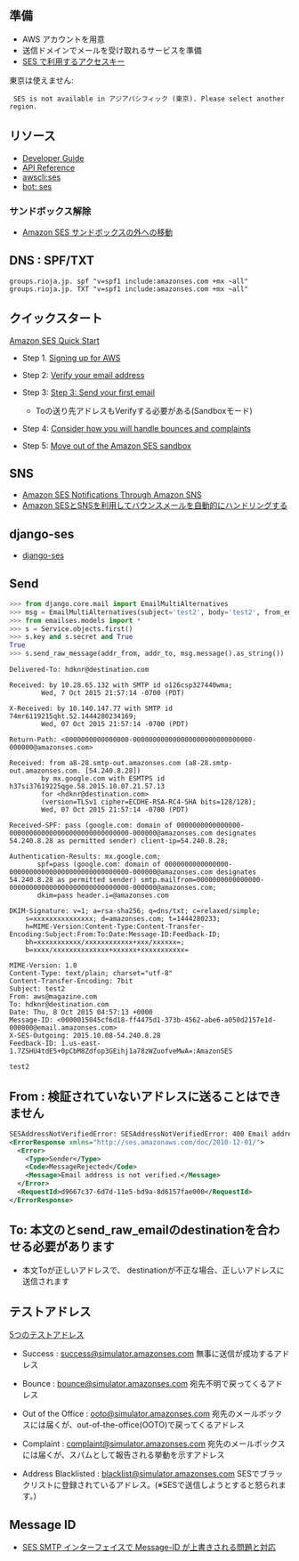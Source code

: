 ## 準備

- AWS アカウントを用意
- 送信ドメインでメールを受け取れるサービスを準備
- [SES で利用するアクセスキー](http://rriifftt.hatenablog.com/entry/2015/03/26/104806)

東京は使えません:

~~~
 SES is not available in アジアパシフィック (東京). Please select another region.
~~~

## リソース

- [Developer Guide](http://docs.aws.amazon.com/ses/latest/DeveloperGuide/Welcome.html)
- [API Reference](http://docs.aws.amazon.com/ses/latest/APIReference/Welcome.html)
- [awscli:ses](http://docs.aws.amazon.com/cli/latest/reference/ses/index.html)
- [bot: ses](http://boto.cloudhackers.com/en/latest/ref/ses.html)

### サンドボックス解除

- [Amazon SES サンドボックスの外への移動](https://docs.aws.amazon.com/ja_jp/ses/latest/DeveloperGuide/request-production-access.html)

## DNS : SPF/TXT

~~~
groups.rioja.jp. spf "v=spf1 include:amazonses.com +mx ~all"
groups.rioja.jp. TXT "v=spf1 include:amazonses.com +mx ~all"
~~~

## クイックスタート

[Amazon SES Quick Start](http://docs.aws.amazon.com/ses/latest/DeveloperGuide/quick-start.html)

- Step 1. [Signing up for AWS](http://docs.aws.amazon.com/ses/latest/DeveloperGuide/sign-up-for-aws.html)
- Step 2: [Verify your email address](http://docs.aws.amazon.com/ses/latest/DeveloperGuide/verify-email-addresses.html)
- Step 3: [Step 3: Send your first email](http://docs.aws.amazon.com/ses/latest/DeveloperGuide/getting-started-send-from-console.html)

  - Toの送り先アドレスもVerifyする必要がある(Sandboxモード)

- Step 4: [Consider how you will handle bounces and complaints](http://docs.aws.amazon.com/ses/latest/DeveloperGuide/best-practices-bounces-complaints.html)

- Step 5: [Move out of the Amazon SES sandbox](http://docs.aws.amazon.com/ses/latest/DeveloperGuide/request-production-access.html)


## SNS

- [Amazon SES Notifications Through Amazon SNS](
http://docs.aws.amazon.com/ses/latest/DeveloperGuide/notifications-via-sns.html)
- [Amazon SESとSNSを利用してバウンスメールを自動的にハンドリングする](http://blog.shibayu36.org/entry/2015/08/27/101815)


## django-ses

- [django-ses](https://github.com/django-ses/django-ses)




## Send

~~~py
>>> from django.core.mail import EmailMultiAlternatives
>>> msg = EmailMultiAlternatives(subject='test2', body='test2', from_email=addr_from, to=[addr_to])
>>> from emailses.models import *
>>> s = Service.objects.first()
>>> s.key and s.secret and True
True
>>> s.send_raw_message(addr_from, addr_to, msg.message().as_string())
~~~

~~~
Delivered-To: hdknr@destination.com

Received: by 10.28.65.132 with SMTP id o126csp327440wma;
        Wed, 7 Oct 2015 21:57:14 -0700 (PDT)

X-Received: by 10.140.147.77 with SMTP id 74mr6119215qht.52.1444280234169;
        Wed, 07 Oct 2015 21:57:14 -0700 (PDT)

Return-Path: <0000000000000000-000000000000000000000000000000-000000@amazonses.com>

Received: from a8-28.smtp-out.amazonses.com (a8-28.smtp-out.amazonses.com. [54.240.8.28])
        by mx.google.com with ESMTPS id h37si37619225qge.58.2015.10.07.21.57.13
        for <hdknr@destination.com>
        (version=TLSv1 cipher=ECDHE-RSA-RC4-SHA bits=128/128);
        Wed, 07 Oct 2015 21:57:14 -0700 (PDT)

Received-SPF: pass (google.com: domain of 0000000000000000-000000000000000000000000000000-000000@amazonses.com designates 54.240.8.28 as permitted sender) client-ip=54.240.8.28;

Authentication-Results: mx.google.com;
       spf=pass (google.com: domain of 0000000000000000-000000000000000000000000000000-000000@amazonses.com designates 54.240.8.28 as permitted sender) smtp.mailfrom=0000000000000000-000000000000000000000000000000-000000@amazonses.com;
       dkim=pass header.i=@amazonses.com

DKIM-Signature: v=1; a=rsa-sha256; q=dns/txt; c=relaxed/simple;
	s=xxxxxxxxxxxxxxx; d=amazonses.com; t=1444280233;
	h=MIME-Version:Content-Type:Content-Transfer-Encoding:Subject:From:To:Date:Message-ID:Feedback-ID;
	bh=xxxxxxxxxxx/xxxxxxxxxxxx+xxx/xxxxxx=;
	b=xxxx/xxxxxxxxxxxxxx+xxxxxx+xxxxxxxxxxx=

MIME-Version: 1.0
Content-Type: text/plain; charset="utf-8"
Content-Transfer-Encoding: 7bit
Subject: test2
From: aws@magazine.com
To: hdknr@destination.com
Date: Thu, 8 Oct 2015 04:57:13 +0000
Message-ID: <0000015045cf6d18-ff4475d1-373b-4562-abe6-a050d2157e1d-000000@email.amazonses.com>
X-SES-Outgoing: 2015.10.08-54.240.8.28
Feedback-ID: 1.us-east-1.7ZSHU4tdE5+0pCbM8Zdfop3GEihj1a78zWZuofveMwA=:AmazonSES

test2
~~~


## From : 検証されていないアドレスに送ることはできません

~~~xml
SESAddressNotVerifiedError: SESAddressNotVerifiedError: 400 Email address is not verified.
<ErrorResponse xmlns="http://ses.amazonaws.com/doc/2010-12-01/">
  <Error>
    <Type>Sender</Type>
    <Code>MessageRejected</Code>
    <Message>Email address is not verified.</Message>
  </Error>
  <RequestId>d9667c37-6d7d-11e5-bd9a-8d6157fae000</RequestId>
</ErrorResponse>
~~~

## To: 本文のとsend_raw_emailのdestinationを合わせる必要があります

- 本文Toが正しいアドレスで、 destinationが不正な場合、正しいアドレスに送信されます


## テストアドレス

[5つのテストアドレス](http://bit.ly/1Np25An)

- Success : success@simulator.amazonses.com
無事に送信が成功するアドレス

- Bounce : bounce@simulator.amazonses.com
宛先不明で戻ってくるアドレス

- Out of the Office : ooto@simulator.amazonses.com
宛先のメールボックスには届くが、out-of-the-office(OOTO)で戻ってくるアドレス

- Complaint : complaint@simulator.amazonses.com
宛先のメールボックスには届くが、スパムとして報告される挙動を示すアドレス

- Address Blacklisted : blacklist@simulator.amazonses.com
SESでブラックリストに登録されているアドレス。(※SESで送信しようとすると怒られます。)


## Message ID

- [SES SMTP インターフェイスで Message-ID が上書きされる問題と対応](http://bit.ly/1hy90sy)
